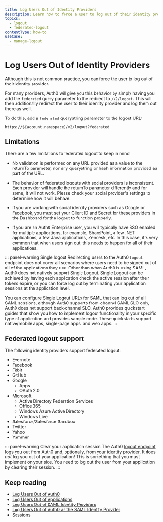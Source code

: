 ```yaml
---
title: Log Users Out of Identity Providers
description: Learn how to force a user to log out of their identity provider. 
topics:
  - logout
  - federated-logout
contentType: how-to
useCase:
  - manage-logout
---
```

# Log Users Out of Identity Providers

Although this is not common practice, you can force the user to log out of their identity provider. 

For many providers, Auth0 will give you this behavior by simply having you add the `federated` query parameter to the redirect to `/v2/logout`. This will then additionally redirect the user to their identity provider and log them out there as well.  

To do this, add a `federated` querystring parameter to the logout URL:

```text
https://${account.namespace}/v2/logout?federated
```

## Limitations

There are a few limitations to federated logout to keep in mind:
 
* No validation is performed on any URL provided as a value to the returnTo parameter, nor any querystring or hash information provided as part of the URL.

* The behavior of federated logouts with social providers is inconsistent. Each provider will handle the returnTo parameter differently and for some, it will not work. Please check your social provider's settings to determine how it will behave.

* If you are working with social identity providers such as Google or Facebook, you must set your Client ID and Secret for these providers in the Dashboard for the logout to function properly.

* If you are an Auth0 Enterprise user, you will typically have SSO enabled for multiple applications, for example, SharePoint, a few .NET applications, a few Java applications, Zendesk, etc. In this case, it's very common that when users sign out, this needs to happen for all of their applications.  

::: panel-warning Single logout
Redirecting users to the Auth0 `logout` endpoint does not cover all scenarios where users need to be signed out of all of the applications they use. Other than when Auth0 is using SAML, Auth0 does not natively support Single Logout. Single Logout can be achieved by having each application check the active session after their tokens expire, or you can force log out by terminating your application sessions at the application level. 

You can configure Single Logout URLs for SAML that can log out of all SAML sessions, although Auth0 supports front-channel SAML SLO only, Auth0 does not support back-channel SLO.
Auth0 provides quickstart guides that show you how to implement logout functionality in your specific type of application and provides sample code. These quickstarts support native/mobile apps, single-page apps, and web apps. 
:::

## Federated logout support

The following identity providers support federated logout:

* Evernote
* Facebook
* Fitbit
* GitHub
* Google
  * Apps
  * OAuth 2.0
* Microsoft
  * Active Directory Federation Services
  * Office 365
  * Windows Azure Active Directory
  * Windows Live
* Salesforce/Salesforce Sandbox
* Twitter
* Yahoo
* Yammer

::: panel-warning Clear your application session
The Auth0 [logout endpoint](/api/authentication?javascript#logout) logs you out from Auth0 and, optionally, from your identity provider. It does *not* log you out of your application! This is something that you must implement on your side. You need to log out the user from your application by clearing their session. 
:::

## Keep reading

* [Log Users Out of Auth0](/logout/guides/logout-auth0)
* [Log Users Out of Applications](logout/guides/logout-applications)
* [Log Users Out of SAML Identity Providers](/logout/guides/logout-saml-idps)
* [Log Users Out of Auth0 as the SAML Identity Provider](/protocols/saml/saml-configuration/logout)
* [Sessions](/sessions)
